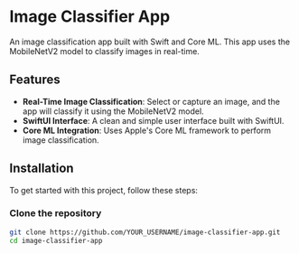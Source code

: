 # Image Classifier App

An image classification app built with Swift and Core ML. This app uses the MobileNetV2 model to classify images in real-time.

## Features

- **Real-Time Image Classification**: Select or capture an image, and the app will classify it using the MobileNetV2 model.
- **SwiftUI Interface**: A clean and simple user interface built with SwiftUI.
- **Core ML Integration**: Uses Apple's Core ML framework to perform image classification.

## Installation

To get started with this project, follow these steps:

### Clone the repository

```bash
git clone https://github.com/YOUR_USERNAME/image-classifier-app.git
cd image-classifier-app
